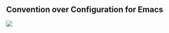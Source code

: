 ## Convention over Configuration for Emacs

<img src="https://d1yn1kh78jj1rr.cloudfront.net/preview/cartoon-ghost-halloween-vector-illustration_7kZTnb_M.jpg">
